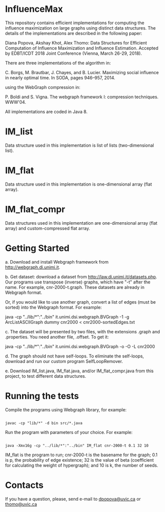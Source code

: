 # InfluenceMax
This repository contains efficient implementations for computing the influence maximization on large graphs using distinct data structures. The details of the implementations are described in the following paper:

Diana Popova, Akshay Khot, Alex Thomo: Data Structures for Efficient Computation of Influence Maximization and Influence Estimation. Accepted by EDBT/ICDT 2018 Joint Conference (Vienna, March 26-29, 2018).

There are three implementations of the algorithm in:

C. Borgs, M. Brautbar, J. Chayes, and B. Lucier. Maximizing social influence
in nearly optimal time. In SODA, pages 946–957, 2014.

using the WebGraph compression in:

P. Boldi and S. Vigna. The webgraph framework I: compression techniques. WWW'04. 

All implementations are coded in Java 8.
# IM_list
Data structure used in this implementation is list of lists (two-dimensional list).
# IM_flat
Data structure used in this implementation is one-dimensional array (flat array).
# IM_flat_compr
Data structures used in this implementation are one-dimensional array (flat array) and custom-compressed flat array.
# Getting Started
a. Download and install Webgraph framework from http://webgraph.di.unimi.it.

b. Get dataset: download a dataset from http://law.di.unimi.it/datasets.php. Our programs use transpose (inverse) graphs, 
which have "-t" after the name. For example, cnr-2000-t.graph. These datasets are already in Webgraph format.

Or, if you would like to use another graph, convert a list of edges (must be sorted) into the Webgraph format. For example:

java -cp "../lib/*":"../bin" it.unimi.dsi.webgraph.BVGraph -1 -g ArcListASCIIGraph dummy cnr2000 < cnr2000-sortedEdges.txt

c. The dataset will be presented by two files, with the extensions .graph and .properties. You need another file, .offset. To get it:

java -cp "../lib/*":"../bin" it.unimi.dsi.webgraph.BVGraph -o -O -L cnr2000

d. The graph should not have self-loops. To eliminate the self-loops, download and run our custom program SelfLoopRemover.

e. Download IM_list.java, IM_flat.java, and/or IM_flat_compr.java from this project, to test different data structures.
# Running the tests
Compile the programs using Webgraph library, for example:

```

javac -cp "lib/*" -d bin src/*.java

```

Run the program with parameters of your choice. For example:

```

java -Xmx16g -cp "../lib/*":"../bin" IM_flat cnr-2000-t 0.1 32 10

```

IM_flat is the program to run; cnr-2000-t is the basename for the graph; 0.1 is p, the probability of edge existence;
32 is the value of beta (coefficient for calculating the weight of hypergraph); and 10 is k, the number of seeds.
# Contacts
If you have a question, please, send e-mail to dpopova@uvic.ca or thomo@uvic.ca
